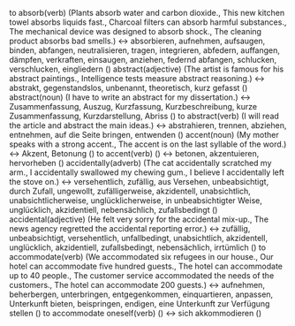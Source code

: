 to absorb(verb) (Plants absorb water and carbon dioxide., This new kitchen towel absorbs liquids fast., Charcoal filters can absorb harmful substances., The mechanical device was designed to absorb shock., The cleaning product absorbs bad smells.) <-> absorbieren, aufnehmen, aufsaugen, binden, abfangen, neutralisieren, tragen, integrieren, abfedern, auffangen, dämpfen, verkraften, einsaugen, anziehen, federnd abfangen, schlucken, verschlucken, eingliedern ()
abstract(adjective) (The artist is famous for his abstract paintings., Intelligence tests measure abstract reasoning.) <-> abstrakt, gegenstandslos, unbenannt, theoretisch, kurz gefasst ()
abstract(noun) (I have to write an abstract for my dissertation.) <-> Zusammenfassung, Auszug, Kurzfassung, Kurzbeschreibung, kurze Zusammenfassung, Kurzdarstellung, Abriss ()
to abstract(verb) (I will read the article and abstract the main ideas.) <-> abstrahieren, trennen, abziehen, entnehmen, auf die Seite bringen, entwenden ()
accent(noun) (My mother speaks with a strong accent., The accent is on the last syllable of the word.) <-> Akzent, Betonung ()
to accent(verb) () <-> betonen, akzentuieren, hervorheben ()
accidentally(adverb) (The cat accidentally scratched my arm., I accidentally swallowed my chewing gum., I believe I accidentally left the stove on.) <-> versehentlich, zufällig, aus Versehen, unbeabsichtigt, durch Zufall, ungewollt, zufälligerweise, akzidentell, unabsichtlich, unabsichtlicherweise, unglücklicherweise, in unbeabsichtigter Weise, unglücklich, akzidentiell, nebensächlich, zufallsbedingt ()
accidental(adjective) (He felt very sorry for the accidental mix-up., The news agency regretted the accidental reporting error.) <-> zufällig, unbeabsichtigt, versehentlich, unfallbedingt, unabsichtlich, akzidentell, unglücklich, akzidentiell, zufallsbedingt, nebensächlich, irrtümlich ()
to accommodate(verb) (We accommodated six refugees in our house., Our hotel can accommodate five hundred guests., The hotel can accommodate up to 40 people., The customer service accommodated the needs of the customers., The hotel can accommodate 200 guests.) <-> aufnehmen, beherbergen, unterbringen, entgegenkommen, einquartieren, anpassen, Unterkunft bieten, beispringen, endigen, eine Unterkunft zur Verfügung stellen ()
to accommodate oneself(verb) () <-> sich akkommodieren ()
